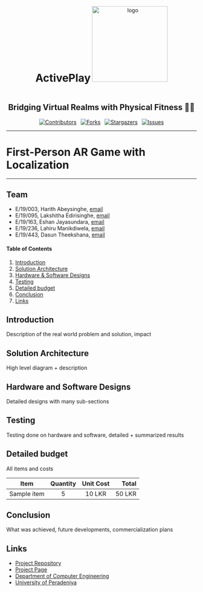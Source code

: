 <div align="center">
  <h1 style="display: inline-block;">ActivePlay</h1>
  <img src="Assets/logo.png" alt="logo"  width="200" />
  <h2>Bridging Virtual Realms with Physical Fitness 🏃‍♂️</h2>
</div>

<div align="center">

[![Contributors][contributors-shield]](https://github.com/cepdnaclk/e19-3yp-First-Person-AR-Game-with-Localization/graphs/contributors)&ensp;
[![Forks][forks-shield]](https://github.com/cepdnaclk/e19-3yp-First-Person-AR-Game-with-Localization/network/members)&ensp;
[![Stargazers][stars-shield]](https://github.com/cepdnaclk/e19-3yp-First-Person-AR-Game-with-Localization/stargazers)&ensp;
[![Issues][issues-shield]](https://github.com/cepdnaclk/e19-3yp-First-Person-AR-Game-with-Localization/issues)

</div>

[contributors-shield]: https://img.shields.io/github/contributors/cepdnaclk/e19-3yp-First-Person-AR-Game-with-Localization.svg?style=for-the-badge
[forks-shield]: https://img.shields.io/github/forks/cepdnaclk/e19-3yp-First-Person-AR-Game-with-Localization.svg?style=for-the-badge
[stars-shield]: https://img.shields.io/github/stars/cepdnaclk/e19-3yp-First-Person-AR-Game-with-Localization.svg?style=for-the-badge
[issues-shield]: https://img.shields.io/github/issues/cepdnaclk/e19-3yp-First-Person-AR-Game-with-Localization.svg?style=for-the-badge

---


# First-Person AR Game with Localization

---

## Team

- E/19/003, Harith Abeysinghe, [email](mailto:e19003@eng.pdn.ac.lk)
- E/19/095, Lakshitha Edirisinghe, [email](mailto:e19095@eng.pdn.ac.lk)
- E/19/163, Eshan Jayasundara, [email](mailto:e19163@eng.pdn.ac.lk)
- E/19/236, Lahiru Manikdiwela, [email](mailto:e19236@eng.pdn.ac.lk)
- E/19/443, Dasun Theekshana, [email](mailto:e19443@eng.pdn.ac.lk)

<!-- Image (photo/drawing of the final hardware) should be here -->

<!-- This is a sample image, to show how to add images to your page. To learn more options, please refer [this](https://projects.ce.pdn.ac.lk/docs/faq/how-to-add-an-image/) -->

<!-- ![Sample Image](./images/sample.png) -->

#### Table of Contents

1. [Introduction](#introduction)
2. [Solution Architecture](#solution-architecture)
3. [Hardware & Software Designs](#hardware-and-software-designs)
4. [Testing](#testing)
5. [Detailed budget](#detailed-budget)
6. [Conclusion](#conclusion)
7. [Links](#links)

## Introduction

Description of the real world problem and solution, impact

## Solution Architecture

High level diagram + description

## Hardware and Software Designs

Detailed designs with many sub-sections

## Testing

Testing done on hardware and software, detailed + summarized results

## Detailed budget

All items and costs

| Item        | Quantity | Unit Cost |  Total |
| ----------- | :------: | :-------: | -----: |
| Sample item |    5     |  10 LKR   | 50 LKR |

## Conclusion

What was achieved, future developments, commercialization plans

## Links

- [Project Repository](https://github.com/cepdnaclk/e19-3yp-First-Person-AR-Game-with-Localization)
- [Project Page](https://cepdnaclk.github.io/e19-3yp-First-Person-AR-Game-with-Localization)
- [Department of Computer Engineering](http://www.ce.pdn.ac.lk/)
- [University of Peradeniya](https://eng.pdn.ac.lk/)

[//]: # "Please refer this to learn more about Markdown syntax"
[//]: # "https://github.com/adam-p/markdown-here/wiki/Markdown-Cheatsheet"
